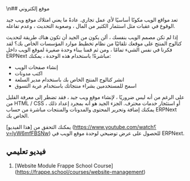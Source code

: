 \n## موقع إلكتروني

تعد مواقع الويب مكونًا أساسيًا لأي عمل تجاري. عادةً ما يعني امتلاك موقع ويب جيد الوقوع في عقبات مثل استثمار الكثير من المال ، وصعوبة التحديث ، وعدم تفاعله.

إذا لم تكن مصمم الويب بنفسك ، ألن يكون من الجيد أن تكون هناك طريقة لتحديث كتالوج المنتج على موقعك تلقائيًا من نظام تخطيط موارد المؤسسات الخاص بك؟ لقد فكرنا في نفس الشيء تمامًا ، ومن ثم قمنا ببناء وحدة صغيرة لموقع الويب داخل ERPNext مباشرةً! باستخدام هذه الوحدة ، يمكنك:

* إنشاء صفحات الويب
* اكتب مدونات
* انشر كتالوج المنتج الخاص بك باستخدام مدير السلعة
* اسمح للمستخدمين بشراء منتجاتك باستخدام عربة التسوق

على الرغم من أنه ليس ضروريًا ، لإنشاء موقع ويب جيد ، فقد تضطر إلى معرفة القليل من HTML / CSS أو استئجار خدمات محترف. الجزء الجيد هو أنه بمجرد إعداد ذلك ، يمكنك إضافة وتحرير المحتوى والمدونات والمنتجات مباشرة من حساب ERPNext الخاص بك.

يمكنك التحقق من [هذا الفيديو] (https://www.youtube.com/watch؟v=lyW6mfFBSNw) للحصول على عرض توضيحي لوحدة موقع الويب في ERPNext.

## فيديو تعليمي

1. [Website Module Frappe School Course] (https://frappe.school/courses/website-management)